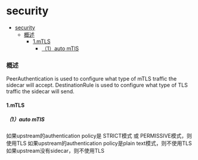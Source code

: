 # security

<!-- @import "[TOC]" {cmd="toc" depthFrom=1 depthTo=6 orderedList=false} -->
<!-- code_chunk_output -->

- [security](#security)
    - [概述](#概述)
      - [1.mTLS](#1mtls)
        - [（1）auto mTlS](#1auto-mtls)

<!-- /code_chunk_output -->

### 概述

PeerAuthentication is used to configure what type of mTLS traffic the sidecar will accept.
DestinationRule is used to configure what type of TLS traffic the sidecar will send.

#### 1.mTLS

##### （1）auto mTlS
如果upstream的authentication policy是 STRICT模式 或 PERMISSIVE模式，则使用TLS
如果upstream的authentication policy是plain text模式，则不使用TLS
如果upstream没有sidecar，则不使用TLS
